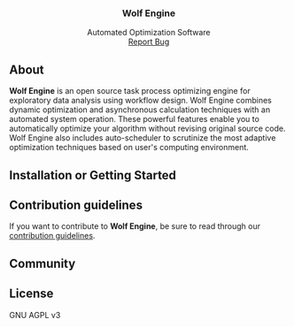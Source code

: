 <p align="center">
   <h3 align="center">Wolf Engine</h3>
   <p align="center">
      Automated Optimization Software
   <br>
   <a href="https://github.com/ID/wolfengine/issues/new?template=bug.md">Report Bug</a>
   </p>
 </p>
   
## About
**Wolf Engine** is an open source task process optimizing engine for exploratory data analysis using workflow design. 
Wolf Engine combines dynamic optimization and asynchronous calculation techniques with an automated system operation. These powerful features enable you to automatically optimize  your algorithm without revising original source code.  Wolf Engine also includes auto-scheduler to scrutinize the most adaptive optimization techniques based on  user's computing environment.  

## Installation or Getting Started

## Contribution guidelines

If you want to contribute to **Wolf Engine**, be sure to read through our [contribution guidelines](contribution.md). 

## Community

## License

GNU AGPL v3 

